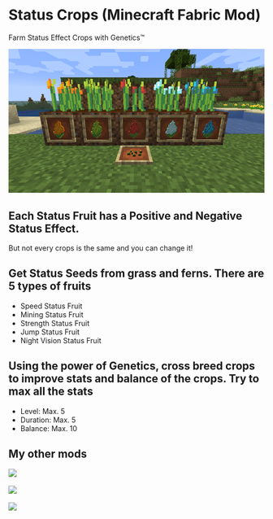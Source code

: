 # Status Crops (Minecraft Fabric Mod)

Farm Status Effect Crops with Genetics™

![](screenshot.png)

## Each Status Fruit has a Positive and Negative Status Effect. 

But not every crops is the same and you can change it!

## Get Status Seeds from grass and ferns. There are 5 types of fruits

* Speed Status Fruit
* Mining Status Fruit
* Strength Status Fruit
* Jump Status Fruit
* Night Vision Status Fruit

## Using the power of Genetics, cross breed crops to improve stats and balance of the crops. Try to max all the stats

* Level: Max. 5
* Duration: Max. 5
* Balance: Max. 10

## My other mods

[![](https://umollu.com/images/ash-badge.png)](https://github.com/umollu/ash)

[![](https://umollu.com/images/continue-button-badge.png)](https://github.com/umollu/continue-button)

[![](https://umollu.com/images/inventory-pause-badge.png)](https://github.com/umollu/inventory-pause)
